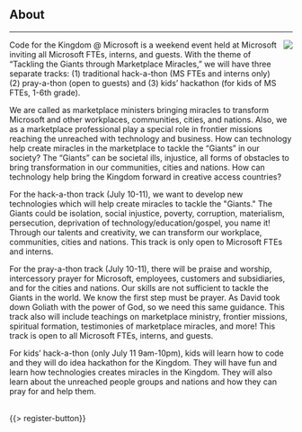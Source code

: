 ## <i class="icon fa-book"></i> About
---
<img src="{{assets}}/images/events/c4tk_microsoft.png" style="float:right"/>
<p style="margin-right: 20px">Code for the Kingdom @ Microsoft is a weekend event held at Microsoft inviting all Microsoft FTEs, interns, and guests. With the theme of “Tackling the Giants through Marketplace Miracles,” we will have three separate tracks: (1) traditional hack-a-thon (MS FTEs and interns only) (2) pray-a-thon (open to guests) and (3) kids’ hackathon (for kids of MS FTEs, 1-6th grade).</p>
 
We are called as marketplace ministers bringing miracles to transform Microsoft and other workplaces, communities, cities, and nations. Also, we as a marketplace professional play a special role in frontier missions reaching the unreached with technology and business. How can technology help create miracles in the marketplace to tackle the “Giants” in our society? The “Giants” can be societal ills, injustice, all forms of obstacles to bring transformation in our communities, cities and nations. How can technology help bring the Kingdom forward in creative access countries?
 
For the hack-a-thon track (July 10-11), we want to develop new technologies which will help create miracles to tackle the "Giants." The Giants could be isolation, social injustice, poverty, corruption, materialism, persecution, deprivation of technology/education/gospel, you name it! Through our talents and creativity, we can transform our workplace, communities, cities and nations. This track is only open to Microsoft FTEs and interns.
 
For the pray-a-thon track (July 10-11), there will be praise and worship, intercessory prayer for Microsoft, employees, customers and subsidiaries, and for the cities and nations. Our skills are not sufficient to tackle the Giants in the world. We know the first step must be prayer. As David took down Goliath with the power of God, so we need this same guidance. This track also will include teachings on marketplace ministry, frontier missions, spiritual formation, testimonies of marketplace miracles, and more! This track is open to all Microsoft FTEs, interns, and guests.
 
For kids’ hack-a-thon (only July 11 9am-10pm), kids will learn how to code and they will do idea hackathon for the Kingdom. They will have fun and learn how technologies creates miracles in the Kingdom. They will also learn about the unreached people groups and nations and how they can pray for and help them.

<br>
{{> register-button}}

